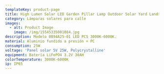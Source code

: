 ```yaml
---
templateKey: product-page
title: High Lumen Solar LED Garden Pillar Lamp Outdoor Solar Yard Landscape Light
category: Lámparas solares para calle
images:
  - alt: Product Image
    image: /img/15545335001084.jpg
description: Modelo 0894A25-01 LED PCS 3000K-6000K.
material: Aluminio fundido a presión + PC
consumption: 25W
voltage: 'Panel solar 5V 25W, Polycrystalline'
equipment: Batería LiFePO4 3.2V 30AH
colorTemperature: 3000K-6000K
ip: IP65
---
```


